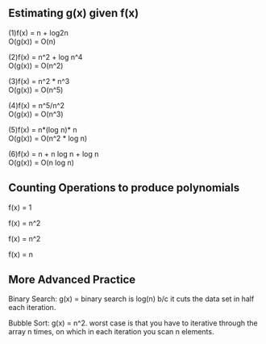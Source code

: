## Estimating g(x) given f(x)

(1)f(x) = n + log2n               
O(g(x)) = O(n)

(2)f(x) = n^2 + log n^4              
O(g(x)) = O(n^2)

(3)f(x) = n^2 \* n^3             
O(g(x)) = O(n^5)

(4)f(x) = n^5/n^2          
O(g(x)) = O(n^3)

(5)f(x) = n*(log n)\* n            
O(g(x)) = O(n^2 \* log n)

(6)f(x) = n + n log n + log n             
O(g(x)) = O(n log n)

## Counting Operations to produce polynomials

f(x) = 1

f(x) = n^2

f(x) = n^2

f(x) = n

## More Advanced Practice

Binary Search: g(x) = binary search is log(n) b/c it cuts the data set in half each iteration.

Bubble Sort: g(x) = n^2. worst case is that you have to iterative through the array n times, on which in each iteration you scan n elements.

